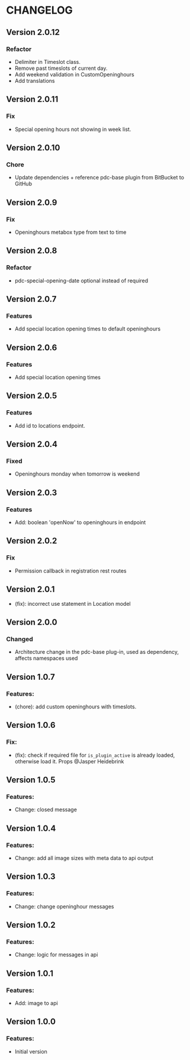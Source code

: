 # CHANGELOG

## Version 2.0.12

### Refactor

-   Delimiter in Timeslot class.
-   Remove past timeslots of current day.
-   Add weekend validation in CustomOpeninghours
-   Add translations

## Version 2.0.11

### Fix

-   Special opening hours not showing in week list.

## Version 2.0.10

### Chore

-   Update dependencies + reference pdc-base plugin from BitBucket to GitHub

## Version 2.0.9

### Fix

-   Openinghours metabox type from text to time

## Version 2.0.8

### Refactor

-   pdc-special-opening-date optional instead of required

## Version 2.0.7

### Features

-   Add special location opening times to default openinghours

## Version 2.0.6

### Features

-   Add special location opening times

## Version 2.0.5

### Features

-   Add id to locations endpoint.

## Version 2.0.4

### Fixed

-   Openinghours monday when tomorrow is weekend

## Version 2.0.3

### Features

-   Add: boolean 'openNow' to openinghours in endpoint

## Version 2.0.2

### Fix

-   Permission callback in registration rest routes

## Version 2.0.1

-   (fix): incorrect use statement in Location model

## Version 2.0.0

### Changed

-   Architecture change in the pdc-base plug-in, used as dependency, affects namespaces used

## Version 1.0.7

### Features:

-   (chore): add custom openinghours with timeslots.

## Version 1.0.6

### Fix:

-   (fix): check if required file for `is_plugin_active` is already loaded, otherwise load it. Props @Jasper Heidebrink

## Version 1.0.5

### Features:

-   Change: closed message

## Version 1.0.4

### Features:

-   Change: add all image sizes with meta data to api output

## Version 1.0.3

### Features:

-   Change: change openinghour messages

## Version 1.0.2

### Features:

-   Change: logic for messages in api

## Version 1.0.1

### Features:

-   Add: image to api

## Version 1.0.0

### Features:

-   Initial version
